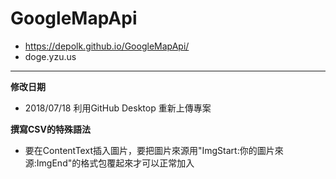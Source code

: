 # GoogleMapApi
- https://depolk.github.io/GoogleMapApi/
- doge.yzu.us
---
**修改日期**
- 2018/07/18 利用GitHub Desktop 重新上傳專案

**撰寫CSV的特殊語法**

- 要在ContentText插入圖片，要把圖片來源用"ImgStart:你的圖片來源:ImgEnd"的格式包覆起來才可以正常加入